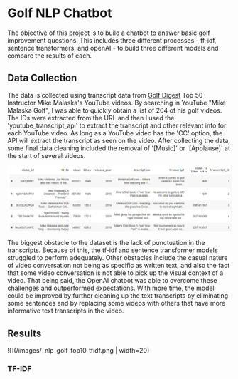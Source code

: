 # Golf NLP Chatbot

The objective of this project is to build a chatbot to answer basic golf improvement questions. This includes three different processes - tf-idf, sentence transformers, and openAI - to build three different models and compare the results of each.

## Data Collection
The data is collected using transcript data from [Golf Digest](https://www.golfdigest.com/story/the-50-best-teachers-in-america) Top 50 Instructor Mike Malaska's YouTube videos. By searching in YouTube "Mike Malaska Golf", I was able to quickly obtain a list of 204 of his golf videos. The IDs were extracted from the URL and then I used the 'youtube_transcript_api' to extract the transcript and other relevant info for each YouTube video. As long as a YouTube video has the 'CC' option, the API will extract the transcript as seen on the video. After collecting the data, some final data cleaning included the removal of '[Music]' or '[Applause]' at the start of several videos.

![](/images/_nlp_golfdata.png)

The biggest obstacle to the dataset is the lack of punctuation in the transcripts. Because of this, the tf-idf and sentence transformer models struggled to perform adequately. Other obstacles include the casual nature of video conversation not being as specific as written text, and also the fact that some video conversation is not able to pick up the visual context of a video. That being said, the OpenAI chatbot was able to overcome these challenges and outperformed expectations. With more time, the model could be improved by further cleaning up the text transcripts by eliminating some sentences and by replacing some videos with others that have more informative text transcripts in the video.

## Results

![](/images/_nlp_golf_top10_tfidf.png | width=20)


### TF-IDF
